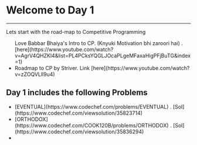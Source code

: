 # Welcome to Day 1
------------------

Lets start with the road-map to Competitive Programming<br>
<ul>
	<l1> Love Babbar Bhaiya's Intro to CP. (Knyuki Motivation bhi zaroori hai) . [here](https://www.youtube.com/watch?v=AgrV4QHZKl4&list=PL4PCksYQGLJOcaPLgeMFaxaHigPFjBuTG&index=1) </l1>
	<li> Roadmap to CP by Striver. Link [here](https://www.youtube.com/watch?v=zZOQVLll9u4) </li>
</ul>

## Day 1 includes the following Problems

<ul>
	<li> [EVENTUAL](https://www.codechef.com/problems/EVENTUAL) . [Sol](https://www.codechef.com/viewsolution/35823714) </li>
	<li> [ORTHODOX](https://www.codechef.com/COOK120B/problems/ORTHODOX) . [Sol](https://www.codechef.com/viewsolution/35836294) </li>
	<li></li>

</ul>
